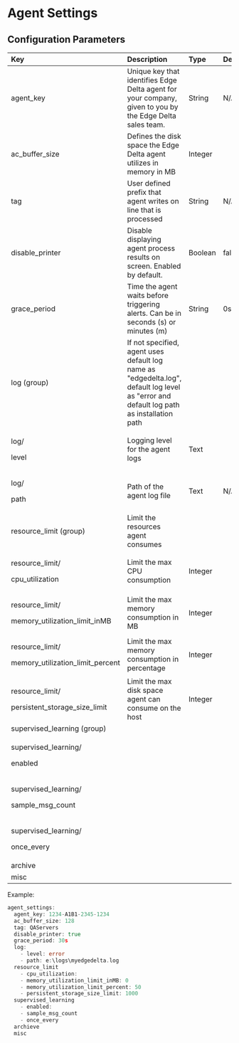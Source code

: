 # Agent Settings

## Configuration Parameters

<table>
  <thead>
    <tr>
      <th style="text-align:left">Key</th>
      <th style="text-align:left">Description</th>
      <th style="text-align:left">Type</th>
      <th style="text-align:left">Default</th>
    </tr>
  </thead>
  <tbody>
    <tr>
      <td style="text-align:left">agent_key</td>
      <td style="text-align:left">Unique key that identifies Edge Delta agent for your company, given to
        you by the Edge Delta sales team.</td>
      <td style="text-align:left">String</td>
      <td style="text-align:left">N/A</td>
    </tr>
    <tr>
      <td style="text-align:left">ac_buffer_size</td>
      <td style="text-align:left">Defines the disk space the Edge Delta agent utilizes in memory in MB</td>
      <td
      style="text-align:left">Integer</td>
        <td style="text-align:left"></td>
    </tr>
    <tr>
      <td style="text-align:left">tag</td>
      <td style="text-align:left">User defined prefix that agent writes on line that is processed</td>
      <td
      style="text-align:left">String</td>
        <td style="text-align:left">N/A</td>
    </tr>
    <tr>
      <td style="text-align:left">disable_printer</td>
      <td style="text-align:left">Disable displaying agent process results on screen. Enabled by default.</td>
      <td
      style="text-align:left">Boolean</td>
        <td style="text-align:left">false</td>
    </tr>
    <tr>
      <td style="text-align:left">grace_period</td>
      <td style="text-align:left">Time the agent waits before triggering alerts. Can be in seconds (s) or
        minutes (m)</td>
      <td style="text-align:left">String</td>
      <td style="text-align:left">0s</td>
    </tr>
    <tr>
      <td style="text-align:left">log (group)</td>
      <td style="text-align:left">If not specified, agent uses default log name as &quot;edgedelta.log&quot;,
        default log level as &quot;error and default log path as installation path</td>
      <td
      style="text-align:left"></td>
        <td style="text-align:left"></td>
    </tr>
    <tr>
      <td style="text-align:left">
        <p>log/</p>
        <p>level</p>
      </td>
      <td style="text-align:left">Logging level for the agent logs</td>
      <td style="text-align:left">Text</td>
      <td style="text-align:left"></td>
    </tr>
    <tr>
      <td style="text-align:left">
        <p>log/</p>
        <p>path</p>
      </td>
      <td style="text-align:left">Path of the agent log file</td>
      <td style="text-align:left">Text</td>
      <td style="text-align:left">N/A</td>
    </tr>
    <tr>
      <td style="text-align:left">resource_limit (group)</td>
      <td style="text-align:left">Limit the resources agent consumes</td>
      <td style="text-align:left"></td>
      <td style="text-align:left"></td>
    </tr>
    <tr>
      <td style="text-align:left">
        <p>resource_limit/</p>
        <p>cpu_utilization</p>
      </td>
      <td style="text-align:left">Limit the max CPU consumption</td>
      <td style="text-align:left">Integer</td>
      <td style="text-align:left"></td>
    </tr>
    <tr>
      <td style="text-align:left">
        <p>resource_limit/</p>
        <p>memory_utilization_limit_inMB</p>
      </td>
      <td style="text-align:left">Limit the max memory consumption in MB</td>
      <td style="text-align:left">Integer</td>
      <td style="text-align:left"></td>
    </tr>
    <tr>
      <td style="text-align:left">
        <p>resource_limit/</p>
        <p>memory_utilization_limit_percent</p>
      </td>
      <td style="text-align:left">Limit the max memory consumption in percentage</td>
      <td style="text-align:left">Integer</td>
      <td style="text-align:left"></td>
    </tr>
    <tr>
      <td style="text-align:left">
        <p>resource_limit/</p>
        <p>persistent_storage_size_limit</p>
      </td>
      <td style="text-align:left">Limit the max disk space agent can consume on the host</td>
      <td style="text-align:left">Integer</td>
      <td style="text-align:left"></td>
    </tr>
    <tr>
      <td style="text-align:left">supervised_learning (group)</td>
      <td style="text-align:left"></td>
      <td style="text-align:left"></td>
      <td style="text-align:left"></td>
    </tr>
    <tr>
      <td style="text-align:left">
        <p>supervised_learning/</p>
        <p>enabled</p>
      </td>
      <td style="text-align:left"></td>
      <td style="text-align:left"></td>
      <td style="text-align:left"></td>
    </tr>
    <tr>
      <td style="text-align:left">
        <p>supervised_learning/</p>
        <p>sample_msg_count</p>
      </td>
      <td style="text-align:left"></td>
      <td style="text-align:left"></td>
      <td style="text-align:left"></td>
    </tr>
    <tr>
      <td style="text-align:left">
        <p>supervised_learning/</p>
        <p>once_every</p>
      </td>
      <td style="text-align:left"></td>
      <td style="text-align:left"></td>
      <td style="text-align:left"></td>
    </tr>
    <tr>
      <td style="text-align:left">archive</td>
      <td style="text-align:left"></td>
      <td style="text-align:left"></td>
      <td style="text-align:left"></td>
    </tr>
    <tr>
      <td style="text-align:left">misc</td>
      <td style="text-align:left"></td>
      <td style="text-align:left"></td>
      <td style="text-align:left"></td>
    </tr>
  </tbody>
</table>Example:

```go
agent_settings:
  agent_key: 1234-A1B1-2345-1234
  ac_buffer_size: 128
  tag: QAServers
  disable_printer: true
  grace_period: 30s
  log:
    - level: error
    - path: e:\logs\myedgedelta.log
  resource_limit
    - cpu_utilization: 
    - memory_utilization_limit_inMB: 0
    - memory_utilization_limit_percent: 50
    - persistent_storage_size_limit: 1000
  supervised_learning
    - enabled: 
    - sample_msg_count
    - once_every
  archieve
  misc
```

